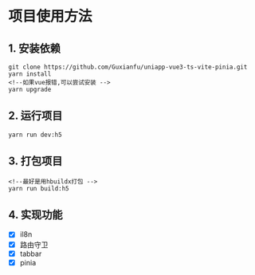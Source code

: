 # 项目使用方法

## 1. 安装依赖
```shell
git clone https://github.com/Guxianfu/uniapp-vue3-ts-vite-pinia.git
yarn install
<!--如果vue报错,可以尝试安装 -->
yarn upgrade
```

## 2. 运行项目
```shell
yarn run dev:h5
```

## 3. 打包项目
```shell
<!--最好是用hbuildx打包 -->
yarn run build:h5
```

## 4. 实现功能
- [x] il8n
- [x] 路由守卫
- [x] tabbar
- [x] pinia